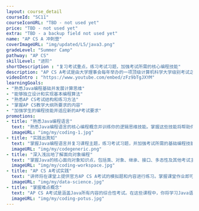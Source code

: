 ```yaml
---
layout: course_detail
courseId: "SC11"
courseIconURL: "TBD - not used yet"
price: "TBD - not used yet"
extra: "TBD - a backup field not used yet"
name: "AP CS A 冲刺营"
coverImageURL: "img/updated/L5/java3.png"
gradeLevel: "Summer Camp"
pathway: "AP CS"
skillLevel: "进阶"
shortDescription : "复习考试重点，练习考试习题，加强考试所需的核心编程技能"
description: "AP CS A考试是由大学理事会每年举办的一项顶级计算机科学大学级别考试之一。此考试要求掌握Java编程语言，以获得5分的高分。如果您的孩子通过了这次考试，那么他们上大学时可能会跳过一些课程！无论您的孩子是否已经在学校注册了相关课程并需要更多帮助，还是刚接触计算机科学领域，我们的Java速成课程将向他们展示为了在考试中获得优异成绩所需要知道的一切。"
videoIntro : "https://www.youtube.com/embed/zFz9bTgJXYM"
learningGoals:
- "熟悉Java编程基础并发展计算思维"
- "能够独立设计和实现基本编程算法"
- "熟悉AP CS考试结构和练习方法"
- "掌握AP CS教学大纲所要求的内容"
- "加强学生的编程技能并适应新的AP考试要求"
promotions:
- title: "熟悉Java编程语言"
  text: "熟悉Java编程语言的核心编程概念并训练你的逻辑思维技能。掌握这些技能将帮助你在测试中获得5分"
  imageURL: "img/my/coding-1.jpg"
- title: "实践出真知"
  text: "掌握Java编程语言并复习课程主题，练习考试习题，并加强考试所需的基础编程技能。讲师将与你合作，解决你的薄弱点。"
  imageURL: "img/my/codegeneric.png"
- title: "深入浅出地了解面向对象编程"
  text: "掌握Java的核心面向对象知识点，包括类、对象、继承、接口、多态性及其他考试主题。"
  imageURL: "img/my/coding-workspace.jpg"
- title: "AP CS A考试实践"
  text: "讲师将在课堂上提供官方AP CS A考试的模拟题和内容进行练习。掌握课堂作业即可掌握考试"
  imageURL: "img/my/data-science.jpg"
- title: "掌握难点概念"
  text: "AP CS A考试是涵盖Java所有内容的综合性考试。在这些课程中，你将学习Java语言的方方面面，这样你就能更好地准备考试中将遇到的问题！"
  imageURL: "img/my/coding-potus.jpg"
---
```

